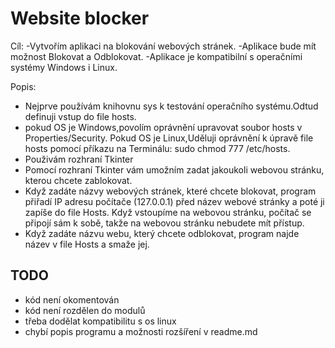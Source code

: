 # Website blocker
Cíl:
  -Vytvořím aplikaci na blokování webových stránek.
  -Aplikace bude mít možnost Blokovat a Odblokovat.
  -Aplikace je kompatibilní s operačními systémy Windows i Linux.
  
  
Popis:
  - Nejprve používám knihovnu sys k testování operačního systému.Odtud definuji vstup do file hosts.
  - pokud OS je Windows,povolím oprávnění upravovat soubor hosts v Properties/Security. Pokud OS je Linux,Uděluji oprávnění k úpravě file hosts pomocí příkazu na Terminálu: sudo chmod 777 /etc/hosts.
  - Použivám rozhraní Tkinter
  - Pomocí rozhraní Tkinter vám umožním zadat jakoukoli webovou stránku, kterou chcete zablokovat.
  - Když zadáte názvy webových stránek, které chcete blokovat, program přiřadí IP adresu počítače (127.0.0.1) před název webové stránky a poté ji zapíše do file Hosts. Když vstoupíme na webovou stránku, počítač se připojí sám k sobě, takže na webovou stránku nebudete mít přístup.
  - Když zadáte názvu webu, který chcete odblokovat, program najde název v file Hosts a smaže jej.


## TODO
- kód není okomentován
- kód není rozdělen do modulů
- třeba dodělat kompatibilitu s os linux
- chybí popis programu a možnosti rozšíření v readme.md
